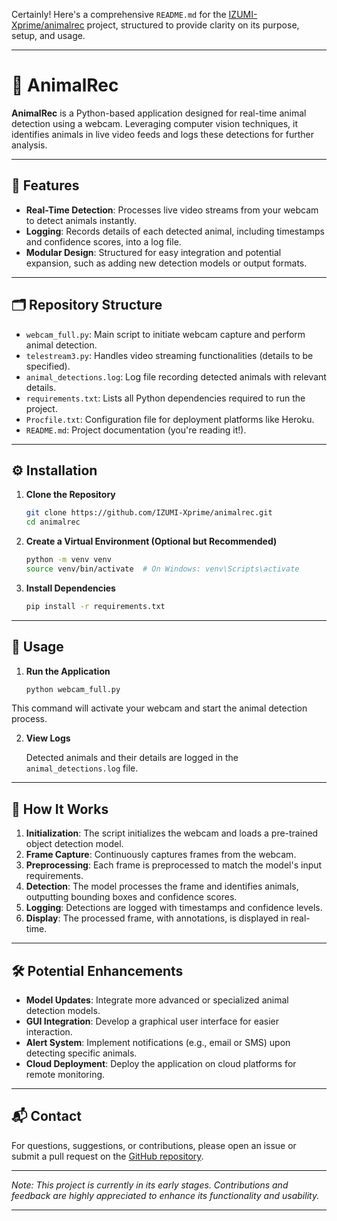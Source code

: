 Certainly! Here's a comprehensive `README.md` for the [IZUMI-Xprime/animalrec](https://github.com/IZUMI-Xprime/animalrec) project, structured to provide clarity on its purpose, setup, and usage.

---

# 🐾 AnimalRec

**AnimalRec** is a Python-based application designed for real-time animal detection using a webcam. Leveraging computer vision techniques, it identifies animals in live video feeds and logs these detections for further analysis.

---

## 📸 Features

* **Real-Time Detection**: Processes live video streams from your webcam to detect animals instantly.
* **Logging**: Records details of each detected animal, including timestamps and confidence scores, into a log file.
* **Modular Design**: Structured for easy integration and potential expansion, such as adding new detection models or output formats.

---

## 🗂️ Repository Structure

* `webcam_full.py`: Main script to initiate webcam capture and perform animal detection.
* `telestream3.py`: Handles video streaming functionalities (details to be specified).
* `animal_detections.log`: Log file recording detected animals with relevant details.
* `requirements.txt`: Lists all Python dependencies required to run the project.
* `Procfile.txt`: Configuration file for deployment platforms like Heroku.
* `README.md`: Project documentation (you're reading it!).

---

## ⚙️ Installation

1. **Clone the Repository**

   ```bash
   git clone https://github.com/IZUMI-Xprime/animalrec.git
   cd animalrec
   ```



2. **Create a Virtual Environment (Optional but Recommended)**

   ```bash
   python -m venv venv
   source venv/bin/activate  # On Windows: venv\Scripts\activate
   ```



3. **Install Dependencies**

   ```bash
   pip install -r requirements.txt
   ```



---

## 🚀 Usage

1. **Run the Application**

   ```bash
   python webcam_full.py
   ```



This command will activate your webcam and start the animal detection process.

2. **View Logs**

   Detected animals and their details are logged in the `animal_detections.log` file.

---

## 🧠 How It Works

1. **Initialization**: The script initializes the webcam and loads a pre-trained object detection model.
2. **Frame Capture**: Continuously captures frames from the webcam.
3. **Preprocessing**: Each frame is preprocessed to match the model's input requirements.
4. **Detection**: The model processes the frame and identifies animals, outputting bounding boxes and confidence scores.
5. **Logging**: Detections are logged with timestamps and confidence levels.
6. **Display**: The processed frame, with annotations, is displayed in real-time.

---

## 🛠️ Potential Enhancements

* **Model Updates**: Integrate more advanced or specialized animal detection models.
* **GUI Integration**: Develop a graphical user interface for easier interaction.
* **Alert System**: Implement notifications (e.g., email or SMS) upon detecting specific animals.
* **Cloud Deployment**: Deploy the application on cloud platforms for remote monitoring.

---

## 📬 Contact

For questions, suggestions, or contributions, please open an issue or submit a pull request on the [GitHub repository](https://github.com/IZUMI-Xprime/animalrec).

---

*Note: This project is currently in its early stages. Contributions and feedback are highly appreciated to enhance its functionality and usability.*

---
